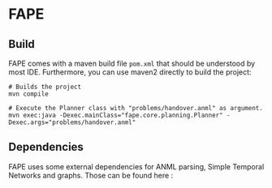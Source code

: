 # FAPE

## Build

FAPE comes with a maven build file `pom.xml` that should be understood by most
IDE. Furthermore, you can use maven2 directly to build the project:


    # Builds the project
    mvn compile

    # Execute the Planner class with "problems/handover.anml" as argument.
    mvn exec:java -Dexec.mainClass="fape.core.planning.Planner" -Dexec.args="problems/handover.anml"


## Dependencies

FAPE uses some external dependencies for ANML parsing, Simple Temporal
Networks and graphs.
Those can be found here : [](https://github.com/planstack)
